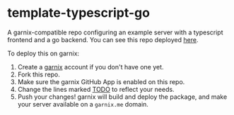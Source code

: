 # template-typescript-go

A garnix-compatible repo configuring an example server with a typescript
frontend and a go backend. You can see this repo deployed
[here](http://server.main.template-typescript-go.garnix-io.garnix.me/).

To deploy this on garnix:

1) Create a [garnix](https://garnix.io) account if you don't have one yet.
2) Fork this repo.
3) Make sure the garnix GitHub App is enabled on this repo.
4) Change the lines marked [TODO](https://github.com/search?q=repo%3Agarnix-io%2Ftemplate-typescript-go%20todo&type=code) to reflect your needs.
5) Push your changes! garnix will build and deploy the package, and make your
   server available on a `garnix.me` domain.
